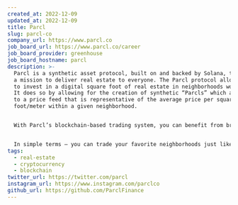 ```yaml
---
created_at: 2022-12-09
updated_at: 2022-12-09
title: Parcl
slug: parcl-co
company_url: https://www.parcl.co
job_board_url: https://www.parcl.co/career
job_board_provider: greenhouse
job_board_hostname: parcl
description: >-
  Parcl is a synthetic asset protocol, built on and backed by Solana, that is on
  a mission to deliver real estate to everyone. The Parcl protocol allows users
  to invest in a digital square foot of real estate in neighborhoods worldwide.
  It does so by allowing for the creation of synthetic “Parcls” which are tied
  to a price feed that is representative of the average price per square
  foot/meter within a given neighborhood.  


  With Parcl’s blockchain-based trading system, you can benefit from broad (or highly granular) exposure to the world’s most desirable real estate markets. Parcl requires no minimum investment, is highly liquid, and carries low transaction fees.


  In simple terms – you can trade your favorite neighborhoods just like you would trade any other crypto asset.
tags:
  - real-estate
  - cryptocurrency
  - blockchain
twitter_url: https://twitter.com/parcl
instagram_url: https://www.instagram.com/parclco
github_url: https://github.com/ParclFinance
---
```

